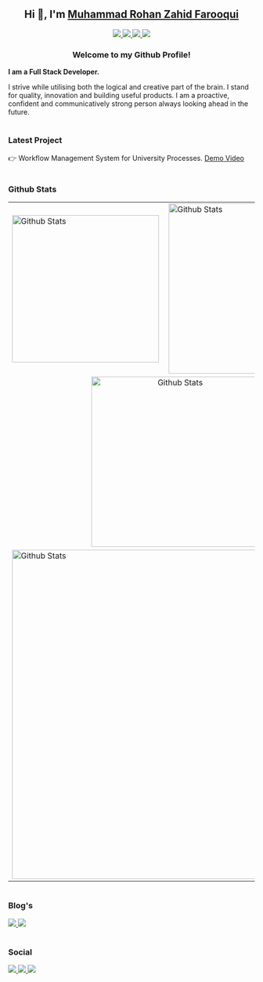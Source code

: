 <h2 align="center">Hi 👋, I'm  <a href="https://rohanfarooqui.github.io/"> Muhammad Rohan Zahid Farooqui </a></h2>

<div align="center">
    <a href="mailto:rohan.farooqui@gmail.com">
        <img src="https://img.shields.io/badge/rohan.farooqui-D14836?style=for-the-badge&logo=gmail&logoColor=white"/>
    </a>
    <a href="https://www.linkedin.com/in/rohanfarooqui/">
        <img src="https://img.shields.io/badge/rohanfarooqui-0077B5?style=for-the-badge&logo=linkedin&logoColor=white"/>
    </a>
    <a href="https://youtube.com/Rohanfarooqui">
        <img src="https://img.shields.io/badge/Rohan Farooqui-FF0000?style=for-the-badge&logo=youtube&logoColor=white"/>
    </a>
    <a href="https://stackoverflow.com/users/8807619/rohan-farooqui">
        <img src="https://img.shields.io/badge/-rohanfarooqui-FE7A16?style=for-the-badge&logo=stack-overflow&logoColor=white"/>
    </a>     


     

</div>

<h3 align="center">Welcome to my Github Profile!</h5>

<strong>I am a Full Stack Developer.</strong>

<p>I strive while utilising both the logical and creative part of the brain. I stand for quality, innovation and building useful products. I am a proactive, confident and communicatively strong person always looking ahead in the future.</p>

#
### Latest Project
👉 Workflow Management System for University Processes. [Demo Video](https://www.youtube.com/watch?v=MhOxQJFE62w)

#
### Github Stats
<table align="center">
    <tr>
        <td>
            <img alt="Github Stats" src="https://github-readme-stats.vercel.app/api/top-langs/?username=rohanfarooqui&layout=compact&theme=tokyonight" width="300" />
        </td>
        <td>
            <img alt="Github Stats" src="https://github-readme-stats.vercel.app/api?username=RohanFarooqui&show_icons=true&hide=contribs&theme=tokyonight&count_private=true" width="347" />
        </td>
    </tr>
    <tr align="center">
        <td colspan="2">
            <img alt="Github Stats" src="https://github-readme-streak-stats.herokuapp.com/?user=rohanfarooqui&theme=tokyonight&count_private=true" width="347" />
        </td>
    </tr>
    <tr>
        <td colspan="2">
            <img alt="Github Stats" src="https://activity-graph.herokuapp.com/graph?username=rohanfarooqui&theme=react-dark&custom_title=Actvity%20Graph&hide_border=true&area=true" width="671" />
        </td>
    </tr>
</table>



#
### Blog's
<div>
    <a href="https://rohanfarooqui.wordpress.com/">
        <img src="https://img.shields.io/badge/rohanfarooqui-%23117AC9.svg?style=for-the-badge&logo=WordPress&logoColor=white"/>
    </a>
    <a href="https://rohanfarooqui.medium.com/">
        <img src="https://img.shields.io/badge/@RohanFarooqui-12100E?style=for-the-badge&logo=medium&logoColor=white"/>
    </a>
</div>

#
### Social 
<div>
    <a href="https://wa.me/qr/TOGKF4D4NIANJ1">
        <img src="https://img.shields.io/badge/WhatsApp-25D366?style=for-the-badge&logo=whatsapp&logoColor=white"/>
    </a>
    <a href="https://www.hackerrank.com/rohanfarooqui">
        <img src="https://img.shields.io/badge/@RohanFarooqui-%231DA1F2.svg?style=for-the-badge&logo=Twitter&logoColor=white"/>
    </a>
    <a href="https://www.hackerrank.com/rohanfarooqui">
        <img src="https://img.shields.io/badge/-Hackerrank-2EC866?style=for-the-badge&logo=HackerRank&logoColor=white"/>
    </a>
</div>

